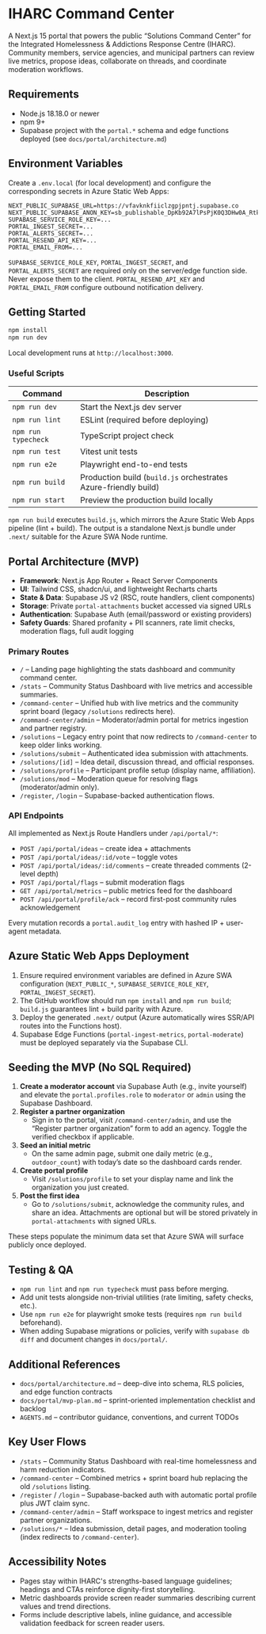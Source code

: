 # IHARC Command Center

A Next.js 15 portal that powers the public “Solutions Command Center” for the Integrated Homelessness & Addictions Response Centre (IHARC). Community members, service agencies, and municipal partners can review live metrics, propose ideas, collaborate on threads, and coordinate moderation workflows.

## Requirements
- Node.js 18.18.0 or newer
- npm 9+
- Supabase project with the `portal.*` schema and edge functions deployed (see `docs/portal/architecture.md`)

## Environment Variables
Create a `.env.local` (for local development) and configure the corresponding secrets in Azure Static Web Apps:

```
NEXT_PUBLIC_SUPABASE_URL=https://vfavknkfiiclzgpjpntj.supabase.co
NEXT_PUBLIC_SUPABASE_ANON_KEY=sb_publishable_DpKb92A7lPsPjK0Q3DHw0A_RtkRomXp
SUPABASE_SERVICE_ROLE_KEY=...
PORTAL_INGEST_SECRET=...
PORTAL_ALERTS_SECRET=...
PORTAL_RESEND_API_KEY=...
PORTAL_EMAIL_FROM=...
```

`SUPABASE_SERVICE_ROLE_KEY`, `PORTAL_INGEST_SECRET`, and `PORTAL_ALERTS_SECRET` are required only on the server/edge function side. Never expose them to the client. `PORTAL_RESEND_API_KEY` and `PORTAL_EMAIL_FROM` configure outbound notification delivery.

## Getting Started
```bash
npm install
npm run dev
```
Local development runs at `http://localhost:3000`.

### Useful Scripts
| Command | Description |
|---------|-------------|
| `npm run dev` | Start the Next.js dev server |
| `npm run lint` | ESLint (required before deploying) |
| `npm run typecheck` | TypeScript project check |
| `npm run test` | Vitest unit tests |
| `npm run e2e` | Playwright end-to-end tests |
| `npm run build` | Production build (`build.js` orchestrates Azure-friendly build) |
| `npm run start` | Preview the production build locally |

`npm run build` executes `build.js`, which mirrors the Azure Static Web Apps pipeline (lint + build). The output is a standalone Next.js bundle under `.next/` suitable for the Azure SWA Node runtime.

## Portal Architecture (MVP)
- **Framework**: Next.js App Router + React Server Components
- **UI**: Tailwind CSS, shadcn/ui, and lightweight Recharts charts
- **State & Data**: Supabase JS v2 (RSC, route handlers, client components)
- **Storage**: Private `portal-attachments` bucket accessed via signed URLs
- **Authentication**: Supabase Auth (email/password or existing providers)
- **Safety Guards**: Shared profanity + PII scanners, rate limit checks, moderation flags, full audit logging

### Primary Routes
- `/` – Landing page highlighting the stats dashboard and community command center.
- `/stats` – Community Status Dashboard with live metrics and accessible summaries.
- `/command-center` – Unified hub with live metrics and the community sprint board (legacy `/solutions` redirects here).
- `/command-center/admin` – Moderator/admin portal for metrics ingestion and partner registry.
- `/solutions` – Legacy entry point that now redirects to `/command-center` to keep older links working.
- `/solutions/submit` – Authenticated idea submission with attachments.
- `/solutions/[id]` – Idea detail, discussion thread, and official responses.
- `/solutions/profile` – Participant profile setup (display name, affiliation).
- `/solutions/mod` – Moderation queue for resolving flags (moderator/admin only).
- `/register`, `/login` – Supabase-backed authentication flows.

### API Endpoints
All implemented as Next.js Route Handlers under `/api/portal/*`:
- `POST /api/portal/ideas` – create idea + attachments
- `POST /api/portal/ideas/:id/vote` – toggle votes
- `POST /api/portal/ideas/:id/comments` – create threaded comments (2-level depth)
- `POST /api/portal/flags` – submit moderation flags
- `GET /api/portal/metrics` – public metrics feed for the dashboard
- `POST /api/portal/profile/ack` – record first-post community rules acknowledgement

Every mutation records a `portal.audit_log` entry with hashed IP + user-agent metadata.

## Azure Static Web Apps Deployment
1. Ensure required environment variables are defined in Azure SWA configuration (`NEXT_PUBLIC_*`, `SUPABASE_SERVICE_ROLE_KEY`, `PORTAL_INGEST_SECRET`).
2. The GitHub workflow should run `npm install` and `npm run build`; `build.js` guarantees lint + build parity with Azure.
3. Deploy the generated `.next/` output (Azure automatically wires SSR/API routes into the Functions host).
4. Supabase Edge Functions (`portal-ingest-metrics`, `portal-moderate`) must be deployed separately via the Supabase CLI.

## Seeding the MVP (No SQL Required)
1. **Create a moderator account** via Supabase Auth (e.g., invite yourself) and elevate the `portal.profiles.role` to `moderator` or `admin` using the Supabase Dashboard.
2. **Register a partner organization**
   - Sign in to the portal, visit `/command-center/admin`, and use the “Register partner organization” form to add an agency. Toggle the verified checkbox if applicable.
3. **Seed an initial metric**
   - On the same admin page, submit one daily metric (e.g., `outdoor_count`) with today’s date so the dashboard cards render.
4. **Create portal profile**
   - Visit `/solutions/profile` to set your display name and link the organization you just created.
5. **Post the first idea**
   - Go to `/solutions/submit`, acknowledge the community rules, and share an idea. Attachments are optional but will be stored privately in `portal-attachments` with signed URLs.

These steps populate the minimum data set that Azure SWA will surface publicly once deployed.

## Testing & QA
- `npm run lint` and `npm run typecheck` must pass before merging.
- Add unit tests alongside non-trivial utilities (rate limiting, safety checks, etc.).
- Use `npm run e2e` for playwright smoke tests (requires `npm run build` beforehand).
- When adding Supabase migrations or policies, verify with `supabase db diff` and document changes in `docs/portal/`.

## Additional References
- `docs/portal/architecture.md` – deep-dive into schema, RLS policies, and edge function contracts
- `docs/portal/mvp-plan.md` – sprint-oriented implementation checklist and backlog
- `AGENTS.md` – contributor guidance, conventions, and current TODOs

## Key User Flows
- `/stats` – Community Status Dashboard with real-time homelessness and harm reduction indicators.
- `/command-center` – Combined metrics + sprint board hub replacing the old `/solutions` listing.
- `/register` / `/login` – Supabase-backed auth with automatic portal profile plus JWT claim sync.
- `/command-center/admin` – Staff workspace to ingest metrics and register partner organizations.
- `/solutions/*` – Idea submission, detail pages, and moderation tooling (index redirects to `/command-center`).

## Accessibility Notes
- Pages stay within IHARC's strengths-based language guidelines; headings and CTAs reinforce dignity-first storytelling.
- Metric dashboards provide screen reader summaries describing current values and trend directions.
- Forms include descriptive labels, inline guidance, and accessible validation feedback for screen reader users.
